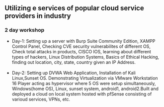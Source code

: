 ## Utilizing e services of popular cloud service providers in industry
### 2 day workshop

<ul>
  <li>Day-1: Setting up a server with Burp Suite Community Edition, XAMPP Control Panel,
  Checking CVE security vulnerabilites of different OS, Check total attacks in products,
  CISCO IOS, learning about different types of hackers, Linux Distribution Systems,
  Basics of Ethical Hacking, finding out location, city, state, country given an IP Address.</li></br>
  <li>Day-2: Setting up DVWA Web Application, Installation of Kali Linux,Sunset OS.
    Demonstrating Virtualization via VMware Workstation 16 Player acting as hypervisor where 5 OS were setup simultaneously,
    Windows(home OS), Linux, sunset system, android1, android2.Built and deployed a cloud on local system 
    hosted with pfSense consisting of varioud services, VPNs, etc. 
  </li>
</ul>
